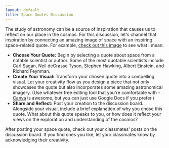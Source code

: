 ```yaml
---
layout: default
title: Space Quotes Discussion
---
```


The study of astronomy can be a source of inspiration that causes us to reflect on our place in the cosmos. For this discussion, let's channel that inspiration by connecting an amazing image of space with an inspiring space-related quote. For example, [check out this image](https://storage.googleapis.com/avh-lessons/spacequote.png) to see what I mean.

- **Choose Your Quote:** Begin by selecting a quote about space from a notable scientist or author. Some of the most quotable scientists include Carl Sagan, Neil deGrasse Tyson, Stephen Hawking, Albert Einstein, and Richard Feynman.
- **Create Your Visual:** Transform your chosen quote into a compelling visual. Let your creativity flow as you design a piece that not only showcases the quote but also incorporates some amazing astronomical imagery. (Use whatever free editing tool that you're comfortable with - [Canva](https://www.canva.com/) is awesome, but you can just use Google Docs if you prefer.)
- **Share and Reflect:** Post your creation to the discussion board. Alongside your visual, include a brief explanation of why you chose this quote. What about this quote speaks to you, or how does it reflect your views on the exploration and understanding of the cosmos?

After posting your space quote, check out your classmates' posts on the discussion board. If you find ones you like, let your classmates know by acknowledging their creativity. 
